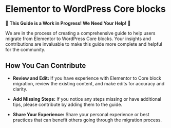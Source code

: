 # Elementor to WordPress Core blocks

🚧 **This Guide is a Work in Progress! We Need Your Help!** 🚧

We are in the process of creating a comprehensive guide to help users migrate from Elementor to WordPress Core blocks. Your insights and contributions are invaluable to make this guide more complete and helpful for the community.

## How You Can Contribute

- **Review and Edit:** If you have experience with Elementor to Core block migration, review the existing content, and make edits for accuracy and clarity.

- **Add Missing Steps:** If you notice any steps missing or have additional tips, please contribute by adding them to the guide.

- **Share Your Experience:** Share your personal experience or best practices that can benefit others going through the migration process.

